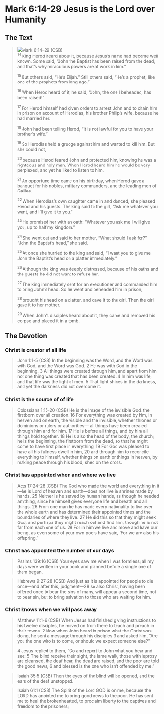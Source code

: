 # Mark 6:14-29 Jesus is the Lord over Humanity

## The Text

><img class="intro-right" src="/images/art-mark.jpg">Mark 6:14–29 (CSB)  
><sup> 14 </sup> King Herod heard about it, because Jesus’s name had become well known. Some said, “John the Baptist has been raised from the dead, and that’s why miraculous powers are at work in him.” 
>
><sup> 15 </sup> But others said, “He’s Elijah.” Still others said, “He’s a prophet, like one of the prophets from long ago.” 
>
><sup> 16 </sup> When Herod heard of it, he said, “John, the one I beheaded, has been raised!” 
>
><sup> 17 </sup> For Herod himself had given orders to arrest John and to chain him in prison on account of Herodias, his brother Philip’s wife, because he had married her. 
>
><sup> 18 </sup> John had been telling Herod, “It is not lawful for you to have your brother’s wife.” 
>
><sup> 19 </sup> So Herodias held a grudge against him and wanted to kill him. But she could not, 
>
><sup> 20 </sup> because Herod feared John and protected him, knowing he was a righteous and holy man. When Herod heard him he would be very perplexed, and yet he liked to listen to him. 
>
><sup> 21 </sup> An opportune time came on his birthday, when Herod gave a banquet for his nobles, military commanders, and the leading men of Galilee. 
>
><sup> 22 </sup> When Herodias’s own daughter came in and danced, she pleased Herod and his guests. The king said to the girl, “Ask me whatever you want, and I’ll give it to you.” 
>
><sup> 23 </sup> He promised her with an oath: “Whatever you ask me I will give you, up to half my kingdom.” 
>
><sup> 24 </sup> She went out and said to her mother, “What should I ask for?” “John the Baptist’s head,” she said. 
>
><sup> 25 </sup> At once she hurried to the king and said, “I want you to give me John the Baptist’s head on a platter immediately.” 
>
><sup> 26 </sup> Although the king was deeply distressed, because of his oaths and the guests he did not want to refuse her. 
>
><sup> 27 </sup> The king immediately sent for an executioner and commanded him to bring John’s head. So he went and beheaded him in prison, 
>
><sup> 28 </sup> brought his head on a platter, and gave it to the girl. Then the girl gave it to her mother. 
>
><sup> 29 </sup> When John’s disciples heard about it, they came and removed his corpse and placed it in a tomb.

## The Devotion

### Christ is creator of all life

>John 1:1-5 (CSB) In the beginning was the Word, and the Word was with God, and the Word was God. 2 He was with God in the beginning. 3 All things were created through him, and apart from him not one thing was created that has been created. 4 In him was life, and that life was the light of men. 5 That light shines in the darkness, and yet the darkness did not overcome it.

### Christ is the source of of life

>Colossians 1:15-20 (CSB) He is the image of the invisible God,
the firstborn over all creation.
16 For everything was created by him,
in heaven and on earth,
the visible and the invisible,
whether thrones or dominions
or rulers or authorities—
all things have been created through him and for him.
17 He is before all things,
and by him all things hold together.
18 He is also the head of the body, the church;
he is the beginning,
the firstborn from the dead,
so that he might come to have
first place in everything.
19 For God was pleased to have
all his fullness dwell in him,
20 and through him to reconcile
everything to himself,
whether things on earth or things in heaven,
by making peace
through his blood, shed on the cross.

### Christ has appointed when and where we live

>Acts 17:24-28 (CSB) The God who made the world and everything in it—he is Lord of heaven and earth—does not live in shrines made by hands. 25 Neither is he served by human hands, as though he needed anything, since he himself gives everyone life and breath and all things. 26 From one man he has made every nationality to live over the whole earth and has determined their appointed times and the boundaries of where they live. 27 He did this so that they might seek God, and perhaps they might reach out and find him, though he is not far from each one of us. 28 For in him we live and move and have our being, as even some of your own poets have said, ‘For we are also his offspring.’

### Christ has appointed the number of our days

>Psalms 139:16 (CSB) Your eyes saw me when I was formless;
all my days were written in your book and planned
before a single one of them began.

>Hebrews 9:27-28 (CSB) And just as it is appointed for people to die once—and after this, judgment—28 so also Christ, having been offered once to bear the sins of many, will appear a second time, not to bear sin, but to bring salvation to those who are waiting for him.

### Christ knows when we will pass away

>Matthew 11:1-6 (CSB) When Jesus had finished giving instructions to his twelve disciples, he moved on from there to teach and preach in their towns. 2 Now when John heard in prison what the Christ was doing, he sent a message through his disciples 3 and asked him, “Are you the one who is to come, or should we expect someone else?”
>
>4 Jesus replied to them, “Go and report to John what you hear and see: 5 The blind receive their sight, the lame walk, those with leprosy are cleansed, the deaf hear, the dead are raised, and the poor are told the good news, 6 and blessed is the one who isn’t offended by me.”

>Isaiah 35:5 (CSB) Then the eyes of the blind will be opened,
and the ears of the deaf unstopped.

>Isaiah 61:1 (CSB) The Spirit of the Lord GOD is on me,
because the LORD has anointed me
to bring good news to the poor.
He has sent me to heal the brokenhearted,
to proclaim liberty to the captives
and freedom to the prisoners;
